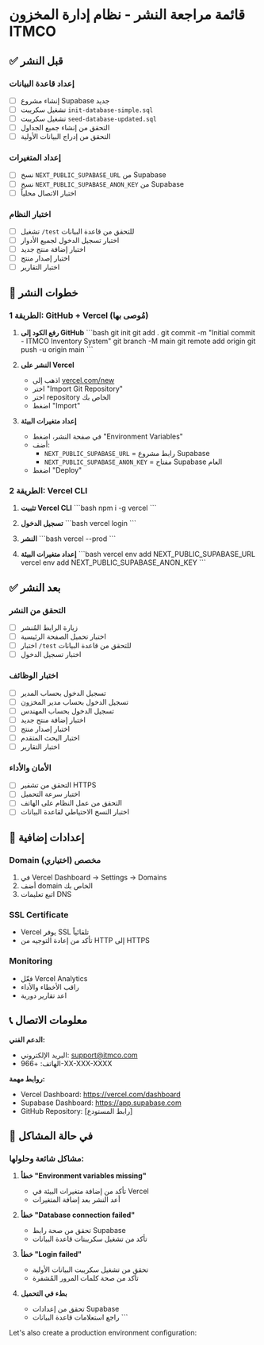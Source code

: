 # قائمة مراجعة النشر - نظام إدارة المخزون ITMCO

## ✅ قبل النشر

### إعداد قاعدة البيانات
- [ ] إنشاء مشروع Supabase جديد
- [ ] تشغيل سكريبت `init-database-simple.sql`
- [ ] تشغيل سكريبت `seed-database-updated.sql`
- [ ] التحقق من إنشاء جميع الجداول
- [ ] التحقق من إدراج البيانات الأولية

### إعداد المتغيرات
- [ ] نسخ `NEXT_PUBLIC_SUPABASE_URL` من Supabase
- [ ] نسخ `NEXT_PUBLIC_SUPABASE_ANON_KEY` من Supabase
- [ ] اختبار الاتصال محلياً

### اختبار النظام
- [ ] تشغيل `/test` للتحقق من قاعدة البيانات
- [ ] اختبار تسجيل الدخول لجميع الأدوار
- [ ] اختبار إضافة منتج جديد
- [ ] اختبار إصدار منتج
- [ ] اختبار التقارير

## 🚀 خطوات النشر

### الطريقة 1: GitHub + Vercel (مُوصى بها)

1. **رفع الكود إلى GitHub**
   \`\`\`bash
   git init
   git add .
   git commit -m "Initial commit - ITMCO Inventory System"
   git branch -M main
   git remote add origin <your-github-repo-url>
   git push -u origin main
   \`\`\`

2. **النشر على Vercel**
   - اذهب إلى [vercel.com/new](https://vercel.com/new)
   - اختر "Import Git Repository"
   - اختر repository الخاص بك
   - اضغط "Import"

3. **إعداد متغيرات البيئة**
   - في صفحة النشر، اضغط "Environment Variables"
   - أضف:
     - `NEXT_PUBLIC_SUPABASE_URL` = رابط مشروع Supabase
     - `NEXT_PUBLIC_SUPABASE_ANON_KEY` = مفتاح Supabase العام
   - اضغط "Deploy"

### الطريقة 2: Vercel CLI

1. **تثبيت Vercel CLI**
   \`\`\`bash
   npm i -g vercel
   \`\`\`

2. **تسجيل الدخول**
   \`\`\`bash
   vercel login
   \`\`\`

3. **النشر**
   \`\`\`bash
   vercel --prod
   \`\`\`

4. **إعداد متغيرات البيئة**
   \`\`\`bash
   vercel env add NEXT_PUBLIC_SUPABASE_URL
   vercel env add NEXT_PUBLIC_SUPABASE_ANON_KEY
   \`\`\`

## ✅ بعد النشر

### التحقق من النشر
- [ ] زيارة الرابط المُنشر
- [ ] اختبار تحميل الصفحة الرئيسية
- [ ] اختبار `/test` للتحقق من قاعدة البيانات
- [ ] اختبار تسجيل الدخول

### اختبار الوظائف
- [ ] تسجيل الدخول بحساب المدير
- [ ] تسجيل الدخول بحساب مدير المخزون
- [ ] تسجيل الدخول بحساب المهندس
- [ ] اختبار إضافة منتج جديد
- [ ] اختبار إصدار منتج
- [ ] اختبار البحث المتقدم
- [ ] اختبار التقارير

### الأمان والأداء
- [ ] التحقق من تشفير HTTPS
- [ ] اختبار سرعة التحميل
- [ ] التحقق من عمل النظام على الهاتف
- [ ] اختبار النسخ الاحتياطي لقاعدة البيانات

## 🔧 إعدادات إضافية

### Domain مخصص (اختياري)
1. في Vercel Dashboard → Settings → Domains
2. أضف domain الخاص بك
3. اتبع تعليمات DNS

### SSL Certificate
- Vercel يوفر SSL تلقائياً
- تأكد من إعادة التوجيه من HTTP إلى HTTPS

### Monitoring
- فعّل Vercel Analytics
- راقب الأخطاء والأداء
- اعد تقارير دورية

## 📞 معلومات الاتصال

**الدعم الفني:**
- البريد الإلكتروني: support@itmco.com
- الهاتف: +966-XX-XXX-XXXX

**روابط مهمة:**
- Vercel Dashboard: https://vercel.com/dashboard
- Supabase Dashboard: https://app.supabase.com
- GitHub Repository: [رابط المستودع]

## 🚨 في حالة المشاكل

### مشاكل شائعة وحلولها:

1. **خطأ "Environment variables missing"**
   - تأكد من إضافة متغيرات البيئة في Vercel
   - أعد النشر بعد إضافة المتغيرات

2. **خطأ "Database connection failed"**
   - تحقق من صحة رابط Supabase
   - تأكد من تشغيل سكريبتات قاعدة البيانات

3. **خطأ "Login failed"**
   - تحقق من تشغيل سكريبت البيانات الأولية
   - تأكد من صحة كلمات المرور المُشفرة

4. **بطء في التحميل**
   - تحقق من إعدادات Supabase
   - راجع استعلامات قاعدة البيانات
\`\`\`

Let's also create a production environment configuration:
